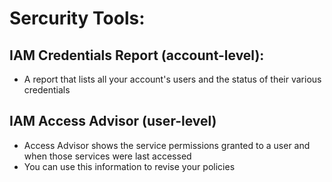 # Sercurity Tools:

## IAM Credentials Report (account-level):
- A report that lists all  your account's users and the status of their various credentials

## IAM Access Advisor (user-level)
- Access Advisor shows the service permissions granted to a user and when those services were last accessed
- You can use this information to revise your policies